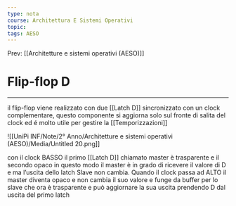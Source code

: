 ```yaml
---
type: nota
course: Architettura E Sistemi Operativi
topic: 
tags: AESO
---
```


Prev: [[Architetture e sistemi operativi (AESO)]]

# Flip-flop D
---
il flip-flop viene realizzato con due [[Latch D]] sincronizzato con un clock complementare, questo componente si aggiorna solo sul fronte di salita del clock ed é molto utile per gestire la [[Temporizzazioni]]

![[UniPi INF/Note/2° Anno/Architetture e sistemi operativi (AESO)/Media/Untitled 20.png]]

con il clock BASSO il primo [[Latch D]] chiamato master è trasparente e il secondo opaco in questo modo il master è in grado di ricevere il valore di D e ma l’uscita dello latch Slave non cambia. Quando il clock passa ad ALTO il master diventa opaco e non cambia il suo valore e funge da buffer per lo slave che ora è trasparente e può aggiornare la sua uscita prendendo D dal uscita del primo latch